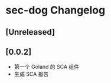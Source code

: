 <!-- Keep a Changelog guide -> https://keepachangelog.com -->

# sec-dog Changelog

## [Unreleased]

## [0.0.2]
* 第一个 Goland 的 SCA 组件
* 生成 SCA 报告

